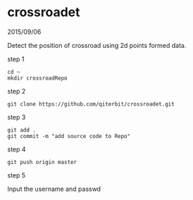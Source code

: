 # crossroadet
2015/09/06

Detect the position of crossroad using 2d points formed data. 

step 1

	cd ~
	mkdir crossroadRepo 

step 2

	git clone https://github.com/qiterbit/crossroadet.git

step 3

	git add .
	git commit -m "add source code to Repo"
	 
step 4

	git push origin master

step 5 
	
Input the username and passwd 	
